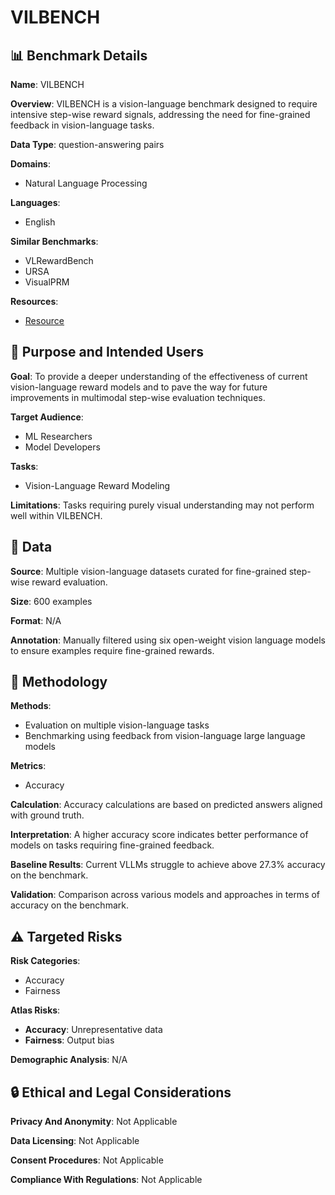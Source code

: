 # VILBENCH

## 📊 Benchmark Details

**Name**: VILBENCH

**Overview**: VILBENCH is a vision-language benchmark designed to require intensive step-wise reward signals, addressing the need for fine-grained feedback in vision-language tasks.

**Data Type**: question-answering pairs

**Domains**:
- Natural Language Processing

**Languages**:
- English

**Similar Benchmarks**:
- VLRewardBench
- URSA
- VisualPRM

**Resources**:
- [Resource](https://ucsc-vlaa.github.io/ViLBench)

## 🎯 Purpose and Intended Users

**Goal**: To provide a deeper understanding of the effectiveness of current vision-language reward models and to pave the way for future improvements in multimodal step-wise evaluation techniques.

**Target Audience**:
- ML Researchers
- Model Developers

**Tasks**:
- Vision-Language Reward Modeling

**Limitations**: Tasks requiring purely visual understanding may not perform well within VILBENCH.

## 💾 Data

**Source**: Multiple vision-language datasets curated for fine-grained step-wise reward evaluation.

**Size**: 600 examples

**Format**: N/A

**Annotation**: Manually filtered using six open-weight vision language models to ensure examples require fine-grained rewards.

## 🔬 Methodology

**Methods**:
- Evaluation on multiple vision-language tasks
- Benchmarking using feedback from vision-language large language models

**Metrics**:
- Accuracy

**Calculation**: Accuracy calculations are based on predicted answers aligned with ground truth.

**Interpretation**: A higher accuracy score indicates better performance of models on tasks requiring fine-grained feedback.

**Baseline Results**: Current VLLMs struggle to achieve above 27.3% accuracy on the benchmark.

**Validation**: Comparison across various models and approaches in terms of accuracy on the benchmark.

## ⚠️ Targeted Risks

**Risk Categories**:
- Accuracy
- Fairness

**Atlas Risks**:
- **Accuracy**: Unrepresentative data
- **Fairness**: Output bias

**Demographic Analysis**: N/A

## 🔒 Ethical and Legal Considerations

**Privacy And Anonymity**: Not Applicable

**Data Licensing**: Not Applicable

**Consent Procedures**: Not Applicable

**Compliance With Regulations**: Not Applicable
